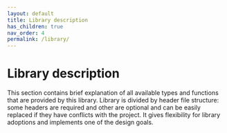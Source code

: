 ```yaml
---
layout: default
title: Library description
has_children: true
nav_order: 4
permalink: /library/
---
```


# Library description
This section contains brief explanation of all available types and functions that are provided by this library. Library is divided by header file structure: some headers are required and other are optional and can be easily replaced if they have conflicts with the project. It gives flexibility for library adoptions and implements one of the design goals.


